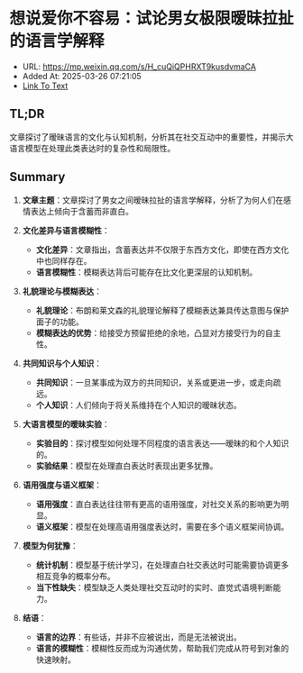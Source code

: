 # 想说爱你不容易：试论男女极限暧昧拉扯的语言学解释
- URL: https://mp.weixin.qq.com/s/H_cuQiQPHRXT9kusdvmaCA
- Added At: 2025-03-26 07:21:05
- [Link To Text](2025-03-26-想说爱你不容易：试论男女极限暧昧拉扯的语言学解释_raw.md)

## TL;DR
文章探讨了暧昧语言的文化与认知机制，分析其在社交互动中的重要性，并揭示大语言模型在处理此类表达时的复杂性和局限性。

## Summary
1. **文章主题**：文章探讨了男女之间暧昧拉扯的语言学解释，分析了为何人们在感情表达上倾向于含蓄而非直白。

2. **文化差异与语言模糊性**：
   - **文化差异**：文章指出，含蓄表达并不仅限于东西方文化，即使在西方文化中也同样存在。
   - **语言模糊性**：模糊表达背后可能存在比文化更深层的认知机制。

3. **礼貌理论与模糊表达**：
   - **礼貌理论**：布朗和莱文森的礼貌理论解释了模糊表达兼具传达意图与保护面子的功能。
   - **模糊表达的优势**：给接受方预留拒绝的余地，凸显对方接受行为的自主性。

4. **共同知识与个人知识**：
   - **共同知识**：一旦某事成为双方的共同知识，关系或更进一步，或走向疏远。
   - **个人知识**：人们倾向于将关系维持在个人知识的暧昧状态。

5. **大语言模型的暧昧实验**：
   - **实验目的**：探讨模型如何处理不同程度的语言表达——暧昧的和个人知识的。
   - **实验结果**：模型在处理直白表达时表现出更多犹豫。

6. **语用强度与语义框架**：
   - **语用强度**：直白表达往往带有更高的语用强度，对社交关系的影响更为明显。
   - **语义框架**：模型在处理高语用强度表达时，需要在多个语义框架间协调。

7. **模型为何犹豫**：
   - **统计机制**：模型基于统计学习，在处理直白社交表达时可能需要协调更多相互竞争的概率分布。
   - **当下性缺失**：模型缺乏人类处理社交互动时的实时、直觉式语境判断能力。

8. **结语**：
   - **语言的边界**：有些话，并非不应被说出，而是无法被说出。
   - **语言的模糊性**：模糊性反而成为沟通优势，帮助我们完成从符号到对象的快速映射。
